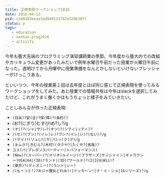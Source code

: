 ```yaml
---
title: 正規表現ワークショップ2016
date: 2016-04-12
pid: c100183eeaa3ad949133f07e529638ff
status: p
tags:
   - education
   - sentan-prog2016
   - activity
---
```


今年も藝大先端のプログラミング演習講師業の季節。今年度から藝大内での改組やカリキュラム変更があったみたいで例年水曜日午前だった授業が火曜日午前になった。週明けてから月曜中に授業準備をなんとかしないといけないプレッシャーがけっこうある。

といいつつ、今年の授業第１回は去年度とほぼ同じ感じで正規表現を使ってみるワークショップをしてみた。あと授業での情報共有は今年はslackを選択してみたけど、これがうまく働くかはもうちょっと様子をみていきたい。

ことしみんなが作った正規表現:

- `(日米)?安(全)?保(障)?(条約)?`
- /お?(にぎり|むすび)め?し?/g
- `(オ|)?(シャ|サ)レ?(オツ)?(ンティ|ッティ)?`
- `/(セ)?(ブン)?(イレ|レ)?ブン?(イレ|レ)?(ない)?/g`
- `/(デイ)?(リュ|バ|サ|パ)ッ(ク|グ)/g`
- `(キムラ?|きむら?|木村)(タクヤ?|たくや?|拓哉)?`
- `コス(パ|プレダンスパーティー|トパフォーマンス)`
- `(New)?(スーパー)?(マリオ|ルイージ)(ブラザーズ|サンシャイン|ギャラクシー|USA|64|(3D)?ランド|(3D)?ワールド)?(2|3|U|Wii)?`
- `(東京)?(ディズニー)?(ランド|シー)`
- `/(も〜っと!)?おジャ魔女どれみ(♯|ドッカ〜ン!|ナ・イ・ショ|16シリーズ)?/g`